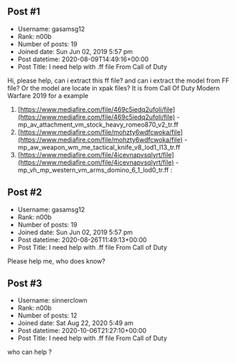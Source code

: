 ## Post #1
- Username: gasamsg12
- Rank: n00b
- Number of posts: 19
- Joined date: Sun Jun 02, 2019 5:57 pm
- Post datetime: 2020-08-09T14:49:16+00:00
- Post Title: I need help with .ff file From Call of Duty

Hi, please help, can i extract this ff file? and can i  extract the model from FF file? Or the model are locate in xpak files? It is from Call Of Duty Modern Warfare 2019
for a example
1) [https://www.mediafire.com/file/469c5iedq2ufoli/file](https://www.mediafire.com/file/469c5iedq2ufoli/file) - mp_av_attachment_vm_stock_heavy_romeo870_v2_tr.ff
2) [https://www.mediafire.com/file/mohzty6wdfcwoka/file](https://www.mediafire.com/file/mohzty6wdfcwoka/file) - mp_aw_weapon_wm_me_tactical_knife_v8_lod1_l13_tr.ff
3) [https://www.mediafire.com/file/4icevnapvsqlyrt/file](https://www.mediafire.com/file/4icevnapvsqlyrt/file) - mp_vh_mp_western_vm_arms_domino_6_1_lod0_tr.ff :
## Post #2
- Username: gasamsg12
- Rank: n00b
- Number of posts: 19
- Joined date: Sun Jun 02, 2019 5:57 pm
- Post datetime: 2020-08-26T11:49:13+00:00
- Post Title: I need help with .ff file From Call of Duty

Please help me, who does know?
## Post #3
- Username: sinnerclown
- Rank: n00b
- Number of posts: 12
- Joined date: Sat Aug 22, 2020 5:49 am
- Post datetime: 2020-10-06T21:27:10+00:00
- Post Title: I need help with .ff file From Call of Duty

who can help ?
